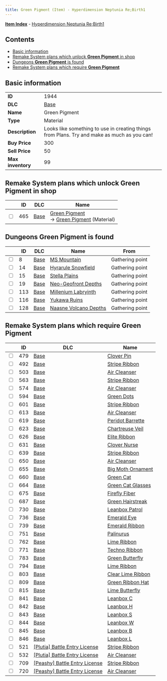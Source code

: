 ```yaml
---
title: Green Pigment (Item) - Hyperdimension Neptunia Re;Birth1
---
```


[**Item Index**](/neptunia/rb1/item/index.html) - [Hyperdimension Neptunia Re;Birth1](/neptunia/rb1)

## Contents

- [Basic information](#basic-information)
- [Remake System plans which unlock **Green Pigment** in shop](#remake-system-plans-which-unlock-green-pigment-in-shop)
- [Dungeons **Green Pigment** is found](#dungeons-green-pigment-is-found)
- [Remake System plans which require **Green Pigment**](#remake-system-plans-which-require-green-pigment)

## Basic information

|   |   |
| -- | -- |
| **ID** | 1944 |
| **DLC** | [Base](/neptunia/rb1/dlc/1-base.html) |
| **Name** | Green Pigment |
| **Type** | Material |
| **Description** | Looks like something to use in creating things from Plans. Try and make as much as you can! |
| **Buy Price** | 300 |
| **Sell Price** | 50 |
| **Max inventory** | 99 |


## Remake System plans which unlock **Green Pigment** in shop

|    | ID | DLC | Name |
| -- | -- | --- | ---- |
| <input type="checkbox" id="rb1-remake-1-465" class="trackbox" /> | 465 | [Base](/neptunia/rb1/dlc/1-base.html) | [Green Pigment](/neptunia/rb1/remake/1-465-green-pigment.html)<br /> → [Green Pigment](/neptunia/rb1/item/1-1944-green-pigment.html) (Material) |


## Dungeons **Green Pigment** is found

|    | ID | DLC | Name | From |
| -- | -- | --- | ---- | ---- |
| <input type="checkbox" id="rb1-dungeon-1-8" class="trackbox" /> | 8 | [Base](/neptunia/rb1/dlc/1-base.html) | [MS Mountain](/neptunia/rb1/dungeon/1-8-ms-mountain.html) | Gathering point |
| <input type="checkbox" id="rb1-dungeon-1-14" class="trackbox" /> | 14 | [Base](/neptunia/rb1/dlc/1-base.html) | [Hyrarule Snowfield](/neptunia/rb1/dungeon/1-14-hyrarule-snowfield.html) | Gathering point |
| <input type="checkbox" id="rb1-dungeon-1-15" class="trackbox" /> | 15 | [Base](/neptunia/rb1/dlc/1-base.html) | [Stella Plains](/neptunia/rb1/dungeon/1-15-stella-plains.html) | Gathering point |
| <input type="checkbox" id="rb1-dungeon-1-19" class="trackbox" /> | 19 | [Base](/neptunia/rb1/dlc/1-base.html) | [Neo-Geofront Depths](/neptunia/rb1/dungeon/1-19-neo-geofront-depths.html) | Gathering point |
| <input type="checkbox" id="rb1-dungeon-1-113" class="trackbox" /> | 113 | [Base](/neptunia/rb1/dlc/1-base.html) | [Millenium Labryinth](/neptunia/rb1/dungeon/1-113-millenium-labryinth.html) | Gathering point |
| <input type="checkbox" id="rb1-dungeon-1-116" class="trackbox" /> | 116 | [Base](/neptunia/rb1/dlc/1-base.html) | [Yukawa Ruins](/neptunia/rb1/dungeon/1-116-yukawa-ruins.html) | Gathering point |
| <input type="checkbox" id="rb1-dungeon-1-128" class="trackbox" /> | 128 | [Base](/neptunia/rb1/dlc/1-base.html) | [Naasne Volcano Depths](/neptunia/rb1/dungeon/1-128-naasne-volcano-depths.html) | Gathering point |


## Remake System plans which require **Green Pigment**

|    | ID | DLC | Name |
| -- | -- | --- | ---- |
| <input type="checkbox" id="rb1-quest-1-479" class="trackbox" /> | 479 | [Base](/neptunia/rb1/dlc/1-base.html) | [Clover Pin](/neptunia/rb1/quest/1-479-clover-pin.html) |
| <input type="checkbox" id="rb1-quest-1-492" class="trackbox" /> | 492 | [Base](/neptunia/rb1/dlc/1-base.html) | [Stripe Ribbon](/neptunia/rb1/quest/1-492-stripe-ribbon.html) |
| <input type="checkbox" id="rb1-quest-1-503" class="trackbox" /> | 503 | [Base](/neptunia/rb1/dlc/1-base.html) | [Air Cleanser](/neptunia/rb1/quest/1-503-air-cleanser.html) |
| <input type="checkbox" id="rb1-quest-1-563" class="trackbox" /> | 563 | [Base](/neptunia/rb1/dlc/1-base.html) | [Stripe Ribbon](/neptunia/rb1/quest/1-563-stripe-ribbon.html) |
| <input type="checkbox" id="rb1-quest-1-574" class="trackbox" /> | 574 | [Base](/neptunia/rb1/dlc/1-base.html) | [Air Cleanser](/neptunia/rb1/quest/1-574-air-cleanser.html) |
| <input type="checkbox" id="rb1-quest-1-594" class="trackbox" /> | 594 | [Base](/neptunia/rb1/dlc/1-base.html) | [Green Dots](/neptunia/rb1/quest/1-594-green-dots.html) |
| <input type="checkbox" id="rb1-quest-1-601" class="trackbox" /> | 601 | [Base](/neptunia/rb1/dlc/1-base.html) | [Stripe Ribbon](/neptunia/rb1/quest/1-601-stripe-ribbon.html) |
| <input type="checkbox" id="rb1-quest-1-613" class="trackbox" /> | 613 | [Base](/neptunia/rb1/dlc/1-base.html) | [Air Cleanser](/neptunia/rb1/quest/1-613-air-cleanser.html) |
| <input type="checkbox" id="rb1-quest-1-619" class="trackbox" /> | 619 | [Base](/neptunia/rb1/dlc/1-base.html) | [Peridot Barrette](/neptunia/rb1/quest/1-619-peridot-barrette.html) |
| <input type="checkbox" id="rb1-quest-1-623" class="trackbox" /> | 623 | [Base](/neptunia/rb1/dlc/1-base.html) | [Chartreuse Veil](/neptunia/rb1/quest/1-623-chartreuse-veil.html) |
| <input type="checkbox" id="rb1-quest-1-626" class="trackbox" /> | 626 | [Base](/neptunia/rb1/dlc/1-base.html) | [Elite Ribbon](/neptunia/rb1/quest/1-626-elite-ribbon.html) |
| <input type="checkbox" id="rb1-quest-1-631" class="trackbox" /> | 631 | [Base](/neptunia/rb1/dlc/1-base.html) | [Clover Nurse](/neptunia/rb1/quest/1-631-clover-nurse.html) |
| <input type="checkbox" id="rb1-quest-1-639" class="trackbox" /> | 639 | [Base](/neptunia/rb1/dlc/1-base.html) | [Stripe Ribbon](/neptunia/rb1/quest/1-639-stripe-ribbon.html) |
| <input type="checkbox" id="rb1-quest-1-650" class="trackbox" /> | 650 | [Base](/neptunia/rb1/dlc/1-base.html) | [Air Cleanser](/neptunia/rb1/quest/1-650-air-cleanser.html) |
| <input type="checkbox" id="rb1-quest-1-655" class="trackbox" /> | 655 | [Base](/neptunia/rb1/dlc/1-base.html) | [Big Moth Ornament](/neptunia/rb1/quest/1-655-big-moth-ornament.html) |
| <input type="checkbox" id="rb1-quest-1-660" class="trackbox" /> | 660 | [Base](/neptunia/rb1/dlc/1-base.html) | [Green Cat](/neptunia/rb1/quest/1-660-green-cat.html) |
| <input type="checkbox" id="rb1-quest-1-664" class="trackbox" /> | 664 | [Base](/neptunia/rb1/dlc/1-base.html) | [Green Cat Glasses](/neptunia/rb1/quest/1-664-green-cat-glasses.html) |
| <input type="checkbox" id="rb1-quest-1-675" class="trackbox" /> | 675 | [Base](/neptunia/rb1/dlc/1-base.html) | [Firefly Fiber](/neptunia/rb1/quest/1-675-firefly-fiber.html) |
| <input type="checkbox" id="rb1-quest-1-687" class="trackbox" /> | 687 | [Base](/neptunia/rb1/dlc/1-base.html) | [Green Hairstreak](/neptunia/rb1/quest/1-687-green-hairstreak.html) |
| <input type="checkbox" id="rb1-quest-1-730" class="trackbox" /> | 730 | [Base](/neptunia/rb1/dlc/1-base.html) | [Leanbox Patrol](/neptunia/rb1/quest/1-730-leanbox-patrol.html) |
| <input type="checkbox" id="rb1-quest-1-736" class="trackbox" /> | 736 | [Base](/neptunia/rb1/dlc/1-base.html) | [Emerald Eye](/neptunia/rb1/quest/1-736-emerald-eye.html) |
| <input type="checkbox" id="rb1-quest-1-739" class="trackbox" /> | 739 | [Base](/neptunia/rb1/dlc/1-base.html) | [Emerald Ribbon](/neptunia/rb1/quest/1-739-emerald-ribbon.html) |
| <input type="checkbox" id="rb1-quest-1-751" class="trackbox" /> | 751 | [Base](/neptunia/rb1/dlc/1-base.html) | [Palinurus](/neptunia/rb1/quest/1-751-palinurus.html) |
| <input type="checkbox" id="rb1-quest-1-762" class="trackbox" /> | 762 | [Base](/neptunia/rb1/dlc/1-base.html) | [Lime Ribbon](/neptunia/rb1/quest/1-762-lime-ribbon.html) |
| <input type="checkbox" id="rb1-quest-1-771" class="trackbox" /> | 771 | [Base](/neptunia/rb1/dlc/1-base.html) | [Techno Ribbon](/neptunia/rb1/quest/1-771-techno-ribbon.html) |
| <input type="checkbox" id="rb1-quest-1-783" class="trackbox" /> | 783 | [Base](/neptunia/rb1/dlc/1-base.html) | [Green Butterfly](/neptunia/rb1/quest/1-783-green-butterfly.html) |
| <input type="checkbox" id="rb1-quest-1-794" class="trackbox" /> | 794 | [Base](/neptunia/rb1/dlc/1-base.html) | [Lime Ribbon](/neptunia/rb1/quest/1-794-lime-ribbon.html) |
| <input type="checkbox" id="rb1-quest-1-803" class="trackbox" /> | 803 | [Base](/neptunia/rb1/dlc/1-base.html) | [Clear Lime Ribbon](/neptunia/rb1/quest/1-803-clear-lime-ribbon.html) |
| <input type="checkbox" id="rb1-quest-1-809" class="trackbox" /> | 809 | [Base](/neptunia/rb1/dlc/1-base.html) | [Green Ribbon Hat](/neptunia/rb1/quest/1-809-green-ribbon-hat.html) |
| <input type="checkbox" id="rb1-quest-1-815" class="trackbox" /> | 815 | [Base](/neptunia/rb1/dlc/1-base.html) | [Lime Butterfly](/neptunia/rb1/quest/1-815-lime-butterfly.html) |
| <input type="checkbox" id="rb1-quest-1-841" class="trackbox" /> | 841 | [Base](/neptunia/rb1/dlc/1-base.html) | [Leanbox C](/neptunia/rb1/quest/1-841-leanbox-c.html) |
| <input type="checkbox" id="rb1-quest-1-842" class="trackbox" /> | 842 | [Base](/neptunia/rb1/dlc/1-base.html) | [Leanbox H](/neptunia/rb1/quest/1-842-leanbox-h.html) |
| <input type="checkbox" id="rb1-quest-1-843" class="trackbox" /> | 843 | [Base](/neptunia/rb1/dlc/1-base.html) | [Leanbox S](/neptunia/rb1/quest/1-843-leanbox-s.html) |
| <input type="checkbox" id="rb1-quest-1-844" class="trackbox" /> | 844 | [Base](/neptunia/rb1/dlc/1-base.html) | [Leanbox W](/neptunia/rb1/quest/1-844-leanbox-w.html) |
| <input type="checkbox" id="rb1-quest-1-845" class="trackbox" /> | 845 | [Base](/neptunia/rb1/dlc/1-base.html) | [Leanbox B](/neptunia/rb1/quest/1-845-leanbox-b.html) |
| <input type="checkbox" id="rb1-quest-1-846" class="trackbox" /> | 846 | [Base](/neptunia/rb1/dlc/1-base.html) | [Leanbox L](/neptunia/rb1/quest/1-846-leanbox-l.html) |
| <input type="checkbox" id="rb1-quest-7-521" class="trackbox" /> | 521 | [[Plutia] Battle Entry License](/neptunia/rb1/dlc/7-plutia.html) | [Stripe Ribbon](/neptunia/rb1/quest/7-521-stripe-ribbon.html) |
| <input type="checkbox" id="rb1-quest-7-532" class="trackbox" /> | 532 | [[Plutia] Battle Entry License](/neptunia/rb1/dlc/7-plutia.html) | [Air Cleanser](/neptunia/rb1/quest/7-532-air-cleanser.html) |
| <input type="checkbox" id="rb1-quest-8-709" class="trackbox" /> | 709 | [[Peashy] Battle Entry License](/neptunia/rb1/dlc/8-peashy.html) | [Stripe Ribbon](/neptunia/rb1/quest/8-709-stripe-ribbon.html) |
| <input type="checkbox" id="rb1-quest-8-720" class="trackbox" /> | 720 | [[Peashy] Battle Entry License](/neptunia/rb1/dlc/8-peashy.html) | [Air Cleanser](/neptunia/rb1/quest/8-720-air-cleanser.html) |
